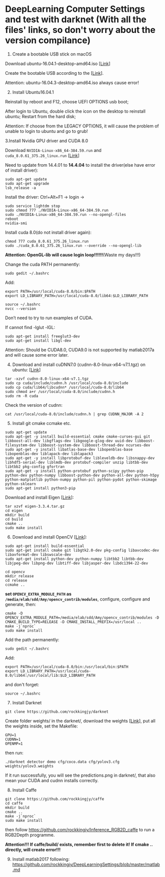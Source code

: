 # DeepLearning Computer Settings and test with darknet (With all the files' links, so don't worry about the version compilance)

1. Create a bootable USB stick on macOS

Download ubuntu-16.04.1-desktop-amd64.iso [[Link](https://drive.google.com/drive/folders/11TobALF_VWeBLsCfoVtJhGeRUMW_Oq1m?usp=sharing)]

Create the bootable USB according to the [[Link](https://tutorials.ubuntu.com/tutorial/tutorial-create-a-usb-stick-on-macos#6)].

Attention: ubuntu-16.04.3-desktop-amd64.iso always cause error!

2. Install Ubuntu16.04.1

Reinstall by reboot and F12, choose UEFI OPTIONS usb boot;

After login to Ubuntu, double click the icon on the desktop to reinstall ubuntu; Restart from the hard disk;

Attention: If choose from the LEGACY OPTIONS, it will cause the problem of unable to login to ubuntu and go to grub!

3.Install Nvidia GPU driver and CUDA 8.0

Download `NVIDIA-Linux-x86_64-384.59.run` and `cuda_8.0.61_375.26_linux.run` [[Link](https://drive.google.com/drive/folders/11TobALF_VWeBLsCfoVtJhGeRUMW_Oq1m?usp=sharing)]

Need to update from 14.4.01 to **14.4.04** to install the driver(else have error of install driver):
```
sudo apt-get update
sudo apt-get upgrade
lsb_release -a
```
Install the driver:
Ctrl+Alt+F1 -> login -> 
```
sudo service lightdm stop 
sudo chmod 777 ./NVIDIA-Linux-x86_64-384.59.run
sudo ./NVIDIA-Linux-x86_64-384.59.run --no-opengl-files 
reboot
nvidia-smi
```
Install cuda 8.0(do not install driver again):
```
chmod 777 cuda_8.0.61_375.26_linux.run
sudo ./cuda_8.0.61_375.26_linux.run --override --no-opengl-lib     
```
**Attention: OpenGL-lib will cause login loop!!!!!!**(Waste my days!!!)

Change the cuda PATH permanently:
```
sudo gedit ~/.bashrc
```
Add:
```
export PATH=/usr/local/cuda-8.0/bin:$PATH
export LD_LIBRARY_PATH=/usr/local/cuda-8.0/lib64:$LD_LIBRARY_PATH
```
```
source ~/.bashrc
nvcc --version
```
Don’t need to try to run examples of CUDA.

If cannot find -lglut -lGL:
```
sudo apt-get install freeglut3-dev
sudo apt-get install libgl-dev
```
Attention: Should be CUDA8.0, CUDA9.0 is not supported by matlab2017a and will cause some error later.

4. Download and install cuDNN7.0 (cudnn-8.0-linux-x64-v7.1.tgz) on ubuntu: [[Link](https://drive.google.com/drive/folders/11TobALF_VWeBLsCfoVtJhGeRUMW_Oq1m?usp=sharing)]
```
tar -xzvf cudnn-8.0-linux-x64-v7.1.tgz
sudo cp cuda/include/cudnn.h /usr/local/cuda-8.0/include
sudo cp cuda/lib64/libcudnn* /usr/local/cuda-8.0/lib64
sudo chmod a+r /usr/local/cuda-8.0/include/cudnn.h 
sudo rm -R cuda
```
Check the version of cudnn:
```
cat /usr/local/cuda-8.0/include/cudnn.h | grep CUDNN_MAJOR -A 2
```

5. Install git cmake ccmake etc.
```
sudo apt-get update
sudo apt-get -y install build-essential cmake cmake-curses-gui git libboost-all-dev libgflags-dev libgoogle-glog-dev uuid-dev libboost-filesystem-dev libboost-system-dev libboost-thread-dev ncurses-dev
sudo apt-get -y install libatlas-base-dev libopenblas-base libopenblas-dev liblapack-dev liblapack3
sudo apt-get -y install libprotobuf-dev libleveldb-dev libsnappy-dev libhdf5-serial-dev liblmdb-dev protobuf-compiler unzip libtbb-dev libtbb2 pkg-config gfortran
sudo apt-get -y install python-protobuf python-scipy python-pip python-dev python-numpy libboost-python-dev python-all-dev python-h5py python-matplotlib python-numpy python-pil python-pydot python-skimage python-sklearn 
sudo apt-get install python3-pip 
```
Download and install Eigen [[Link](https://drive.google.com/drive/folders/11TobALF_VWeBLsCfoVtJhGeRUMW_Oq1m?usp=sharing)]:
```
tar xzvf eigen-3.3.4.tar.gz 
cd eigen
mkdir build
cd build
cmake ..
sudo make install
```

6. Download and install OpenCV [[Link](https://drive.google.com/drive/folders/11TobALF_VWeBLsCfoVtJhGeRUMW_Oq1m?usp=sharing)]:
```
sudo apt-get install build-essential
sudo apt-get install cmake git libgtk2.0-dev pkg-config libavcodec-dev libavformat-dev libswscale-dev
sudo apt-get install python-dev python-numpy libtbb2 libtbb-dev libjpeg-dev libpng-dev libtiff-dev libjasper-dev libdc1394-22-dev

cd opencv
mkdir release
cd release
ccmake ..
```
**set `OPENCV_EXTRA_MODULE_PATH` as `/media/elab/sdd/Amy/opencv_contrib/modules`**,  configure, configure and generate, then:
```
cmake -D OPENCV_EXTRA_MODULE_PATH=/media/elab/sdd/Amy/opencv_contrib/modules -D CMAKE_BUILD_TYPE=RELEASE -D CMAKE_INSTALL_PREFIX=/usr/local ..
make -j`nproc` 
sudo make install
```
Add the path permanently:
```
sudo gedit ~/.bashrc
```
Add:
```
export PATH=/usr/local/cuda-8.0/bin:/usr/local/bin:$PATH
export LD_LIBRARY_PATH=/usr/local/cuda-8.0/lib64:/usr/local/lib:$LD_LIBRARY_PATH
```
and don't forget:
```
source ~/.bashrc
```

7. Install Darknet
```
git clone https://github.com/rockkingjy/darknet
```
Create folder weights/ in the darknet/, download the weights [[Link](https://drive.google.com/drive/folders/1DD1qv4fm-bcdeQIYoB1t_-XciVXq4xxr?usp=sharing)], put all the weights inside, set the Makefile:
```
GPU=1
CUDNN=1
OPENMP=1
```
then run:
```
./darknet detector demo cfg/coco.data cfg/yolov3.cfg weights/yolov3.weights
```
If it run successfully, you will see the predictions.png in darknet/, that also mean your CUDA and cudnn installs correctly.

8. Install Caffe
```
git clone https://github.com/rockkingjy/caffe
cd caffe
mkdir build
cmake ..
make -j`nproc`
sudo make install
```
then follow https://github.com/rockkingjy/Inference_RGB2D_caffe to run a RGB2Depth programme.

**Attention!!! If caffe/build/ exists, remember first to delete it! If cmake .. directly, will create error!!!**

9. Install matlab2017 following: https://github.com/rockkingjy/DeepLearningSettings/blob/master/matlab.md

